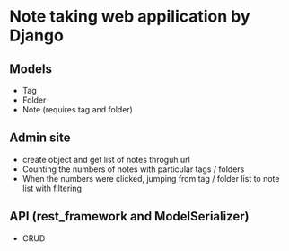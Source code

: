 # Note taking web appilication by Django

## Models
- Tag
- Folder
- Note (requires tag and folder)

## Admin site
- create object and get list of notes throguh url
- Counting the numbers of notes with particular tags / folders
- When the numbers were clicked, jumping from tag / folder list to note list with filtering

## API (rest_framework and ModelSerializer)
- CRUD